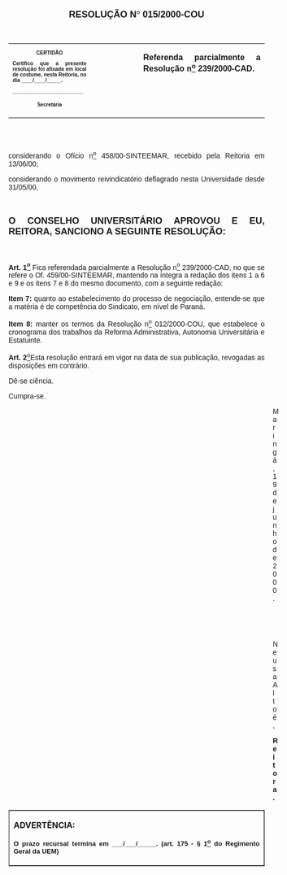 <BODY>

<B><FONT FACE="Arial" SIZE=4><P ALIGN="CENTER"></P>
<P ALIGN="CENTER">RESOLU&Ccedil;&Atilde;O N<FONT FACE="Symbol">&#176;</FONT>
 015/2000-COU</P>
</B></FONT><FONT SIZE=1>
<P>&nbsp;</P></FONT>
<TABLE CELLSPACING=0 BORDER=0 CELLPADDING=7 WIDTH=612>
<TR><TD WIDTH="32%" VALIGN="TOP">
<B><FONT FACE="Arial" SIZE=1><P ALIGN="CENTER">CERTID&Atilde;O</P>
<P ALIGN="JUSTIFY">   Certifico que a presente resolu&ccedil;&atilde;o foi afixada em local de costume, nesta Reitoria, no dia ____/____/_____.</P>
<P ALIGN="JUSTIFY"></P>
<P ALIGN="JUSTIFY">_________________________</P>
<P ALIGN="CENTER">Secret&aacute;ria</B></FONT></TD>
<TD WIDTH="19%" VALIGN="TOP">&nbsp;</TD>
<TD WIDTH="49%" VALIGN="TOP">
<B><FONT FACE="Arial"><P ALIGN="JUSTIFY">Referenda parcialmente a Resolu&ccedil;&atilde;o n<U><SUP>o</U></SUP> 239/2000-CAD.</B></FONT></TD>
</TR>
</TABLE>

<FONT FACE="Arial" SIZE=1><P ALIGN="JUSTIFY"></P>
<P ALIGN="JUSTIFY">&nbsp;</P>
<P ALIGN="JUSTIFY">&nbsp;</P>
</FONT><FONT FACE="Arial"><P ALIGN="JUSTIFY">considerando o Of&iacute;cio n<U><SUP>o</U></SUP> 458/00-SINTEEMAR, recebido pela Reitoria em 13/06/00;</P>
<P ALIGN="JUSTIFY">considerando o movimento reivindicat&oacute;rio deflagrado nesta Universidade desde 31/05/00,</P>
<P ALIGN="JUSTIFY"></P>
<P ALIGN="JUSTIFY">&nbsp;</P>
</FONT><B><FONT FACE="Arial" SIZE=4><P ALIGN="JUSTIFY">O CONSELHO UNIVERSIT&Aacute;RIO APROVOU E EU, REITORA, SANCIONO A SEGUINTE RESOLU&Ccedil;&Atilde;O:</P>
</B></FONT><FONT FACE="Arial">
<P>&nbsp;</P>
<B><P ALIGN="JUSTIFY">Art. 1<U><SUP>o</U></SUP> </B>Fica referendada parcialmente a Resolu&ccedil;&atilde;o n<U><SUP>o</U></SUP> 239/2000-CAD, no que se refere o Of. 459/00-SINTEEMAR, mantendo na &iacute;ntegra a reda&ccedil;&atilde;o dos itens 1 a 6 e  9 e os itens 7 e 8 do mesmo documento, com a seguinte reda&ccedil;&atilde;o:</P>
<B><P ALIGN="JUSTIFY">Item 7:</B> quanto ao estabelecimento do processo de negocia&ccedil;&atilde;o, entende-se que a mat&eacute;ria &eacute; de compet&ecirc;ncia do Sindicato, em n&iacute;vel de Paran&aacute;.</P>
<B><P ALIGN="JUSTIFY">Item 8:</B> manter os termos da Resolu&ccedil;&atilde;o n<U><SUP>o</U></SUP> 012/2000-COU, que estabelece o cronograma dos trabalhos da Reforma Administrativa, Autonomia Universit&aacute;ria e Estatuinte.</P>
<B><P ALIGN="JUSTIFY">Art. 2</B><U><SUP>o</U></SUP>Esta resolu&ccedil;&atilde;o entrar&aacute; em vigor na data de sua publica&ccedil;&atilde;o, revogadas as disposi&ccedil;&otilde;es em contr&aacute;rio.</P>
<P ALIGN="JUSTIFY">D&ecirc;-se ci&ecirc;ncia.</P>
<P ALIGN="JUSTIFY">Cumpra-se.</P><DIR>
<DIR>
<DIR>
<DIR>
<DIR>
<DIR>
<DIR>
<DIR>
<DIR>
<DIR>
<DIR>
<DIR>
<DIR>

<P ALIGN="JUSTIFY">Maring&aacute;, 19 de junho de 2000.</P>
<P ALIGN="JUSTIFY"></P>
<P ALIGN="JUSTIFY">&nbsp;</P>
<P ALIGN="JUSTIFY">&nbsp;</P>
<P ALIGN="JUSTIFY">Neusa Alto&eacute;,</P>
<B><P ALIGN="JUSTIFY">Reitora.</P></DIR>
</DIR>
</DIR>
</DIR>
</DIR>
</DIR>
</DIR>
</DIR>
</DIR>
</DIR>
</DIR>
</DIR>
</DIR>
</B></FONT>
<TABLE BORDER CELLSPACING=1 CELLPADDING=4 WIDTH=212>
<TR><TD VALIGN="TOP">
<B><P ALIGN="JUSTIFY">ADVERT&Ecirc;NCIA:</P>
<FONT FACE="Arial" SIZE=2><P ALIGN="JUSTIFY">O prazo recursal termina em ___/___/_____. (art. 175 - § 1<U><SUP>o</U></SUP> do Regimento Geral da UEM)</B></FONT></TD>
</TR>
</TABLE>

<FONT FACE="Arial"><P ALIGN="JUSTIFY"></P>
</FONT><FONT SIZE=2><P ALIGN="JUSTIFY">&nbsp;</P></FONT></BODY>

